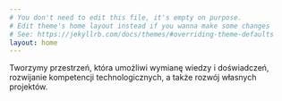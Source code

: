 ```yaml
---
# You don't need to edit this file, it's empty on purpose.
# Edit theme's home layout instead if you wanna make some changes
# See: https://jekyllrb.com/docs/themes/#overriding-theme-defaults
layout: home
---
```

Tworzymy przestrzeń, która umożliwi wymianę wiedzy i doświadczeń, rozwijanie kompetencji technologicznych, a także rozwój własnych projektów.
